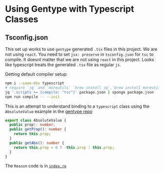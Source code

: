 # Using Gentype with Typescript Classes

## Tsconfig.json

This set up works to use `gentype` generated `.tsx` files in this project. We are not using `react`.
You need to set `jsx: preserve` in `tsconfig.json` for `tsc` to compile. It doesnt matter that we are not using `react` in this project. Looks like typescript treats the generated `.tsx` file as regular `js`.

Getting default compiler setup:

```sh
npm i --save-dev typescript
# require `jq` and `moreutils` `brew install jq`,`brew install moreutils`
jq '.scripts += {compile: "tsc"}' package.json | sponge package.json
npm run compile -- --init
```

This is an attempt to understand binding to a `typescript` class using the `AbsoluteValue` example in the [gentype repo](https://github.com/cristianoc/genType/blob/master/examples/typescript-react-example/src/MyMath.ts)

```ts
export class AbsoluteValue {
  public prop!: number;
  public getProp(): number {
    return this.prop;
  }
  public getAbs(): number {
    return this.prop < 0 ? -this.prop : this.prop;
  }
}
```

The `Reason` code is in [`index.re`](./src/index.re)

